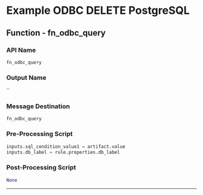 <!--
    DO NOT MANUALLY EDIT THIS FILE
    THIS FILE IS AUTOMATICALLY GENERATED WITH resilient-sdk codegen
-->

# Example ODBC DELETE PostgreSQL

## Function - fn_odbc_query

### API Name
`fn_odbc_query`

### Output Name
``

### Message Destination
`fn_odbc_query`

### Pre-Processing Script
```python
inputs.sql_condition_value1 = artifact.value
inputs.db_label = rule.properties.db_label
```

### Post-Processing Script
```python
None
```

---

